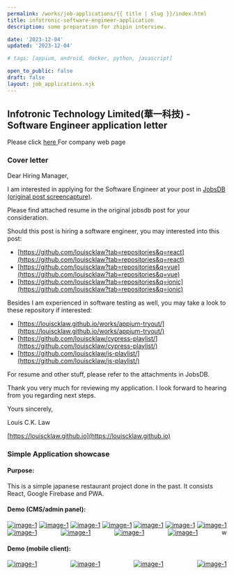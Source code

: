 ```yaml
---
permalink: /works/job-applications/{{ title | slug }}/index.html
title: infotronic-software-engineer-application
description: some preparation for zhipin interview.

date: '2023-12-04'
updated: '2023-12-04'

# tags: [appium, android, docker, python, javascript]

open_to_public: false
draft: false
layout: job_applications.njk
---
```


<!-- http://localhost:8080/works/job-applications/infotronic-software-engineer-application/index.html -->

## Infotronic Technology Limited(華一科技) - Software Engineer application letter

Please click <a href="https://www.infosmart.io" target="_blank" > here </a> For company web page

### Cover letter

<div class="letter-container">

Dear Hiring Manager,

<div class="spacer"></div>
I am interested in applying for the <span class="bold">Software Engineer</span> at your post in 
<a href="https://hk.jobsdb.com/hk/en/job/software-engineer-100003010752833" target="_blank">JobsDB</a>
<a href="./post.png" target="_blank">(original post screencapture)</a>.

Please find attached resume in the original jobsdb post for your consideration.

Should this post is hiring a software engineer, you may interested into this post:

- [https://github.com/louiscklaw?tab=repositories&q=react](https://github.com/louiscklaw?tab=repositories&q=react)
- [https://github.com/louiscklaw?tab=repositories&q=vue](https://github.com/louiscklaw?tab=repositories&q=vue)
- [https://github.com/louiscklaw?tab=repositories&q=ionic](https://github.com/louiscklaw?tab=repositories&q=ionic)

Besides I am experienced in software testing as well, you may take a look to these repository if interested:

- [https://louiscklaw.github.io/works/appium-tryout/](https://louiscklaw.github.io/works/appium-tryout/)
- [https://github.com/louiscklaw/cypress-playlist/](https://github.com/louiscklaw/cypress-playlist/)
- [https://github.com/louiscklaw/js-playlist/](https://github.com/louiscklaw/js-playlist/)

For resume and other stuff, please refer to the attachments in JobsDB.

Thank you very much for reviewing my application.
I look forward to hearing from you regarding next steps.

<div class="spacer"></div>

Yours sincerely,

Louis C.K. Law

[https://louiscklaw.github.io](https://louiscklaw.github.io)

</div>

### Simple Application showcase

#### Purpose:

This is a simple japanese restaurant project done in the past.
It consists React, Google Firebase and PWA.

#### Demo (CMS/admin panel):

<div style="display: flex; flex-direction: row;justify-content:space-between; flex-wrap: wrap;">

  <div class="image-tile">
    <a  href="/works/project-menymeny/images/manage/manage_002.png" data-lightbox="example-1">
      <img class="screencapture" style="max-width: 500px;"  src="/works/project-menymeny/images/manage/manage_002.png" alt="image-1" />
    </a>
  </div>

  <div class="image-tile">
    <a  href="/works/project-menymeny/images/manage/manage_001.png" data-lightbox="example-1">
      <img class="screencapture" style="max-width: 500px;"  src="/works/project-menymeny/images/manage/manage_001.png" alt="image-1" />
    </a>
  </div>

  <div class="image-tile">
    <a  href="/works/project-menymeny/images/manage/manage_003.png" data-lightbox="example-1">
      <img class="screencapture" style="max-width: 500px;"  src="/works/project-menymeny/images/manage/manage_003.png" alt="image-1" />
    </a>
  </div>

  <div class="image-tile">
    <a  href="/works/project-menymeny/images/manage/manage_004.png" data-lightbox="example-1">
      <img class="screencapture" style="max-width: 500px;"  src="/works/project-menymeny/images/manage/manage_004.png" alt="image-1" />
    </a>
  </div>

  <div class="image-tile">
    <a  href="/works/project-menymeny/images/manage/manage_005.png" data-lightbox="example-1">
      <img class="screencapture" style="max-width: 500px;"  src="/works/project-menymeny/images/manage/manage_005.png" alt="image-1" />
    </a>
  </div>

  <div class="image-tile">
    <a  href="/works/project-menymeny/images/manage/manage_006.png" data-lightbox="example-1">
      <img class="screencapture" style="max-width: 500px;"  src="/works/project-menymeny/images/manage/manage_006.png" alt="image-1" />
    </a>
  </div>

  <div class="image-tile">
    <a  href="/works/project-menymeny/images/manage/manage_007.png" data-lightbox="example-1">
      <img class="screencapture" style="max-width: 500px;"  src="/works/project-menymeny/images/manage/manage_007.png" alt="image-1" />
    </a>
  </div>

  <div class="image-tile">
    <a  href="/works/project-menymeny/images/manage/manage_008.png" data-lightbox="example-1">
      <img class="screencapture" style="max-width: 500px;"  src="/works/project-menymeny/images/manage/manage_008.png" alt="image-1" />
    </a>
  </div>

  <div class="image-tile">
    <a  href="/works/project-menymeny/images/manage/manage_009.png" data-lightbox="example-1">
      <img class="screencapture" style="max-width: 500px;"  src="/works/project-menymeny/images/manage/manage_009.png" alt="image-1" />
    </a>
  </div>

  <div class="image-tile">
    <a  href="/works/project-menymeny/images/manage/manage_010.png" data-lightbox="example-1">
      <img class="screencapture" style="max-width: 500px;"  src="/works/project-menymeny/images/manage/manage_010.png" alt="image-1" />
    </a>
  </div>

  <div class="image-tile">
    <a  href="/works/project-menymeny/images/manage/manage_011.png" data-lightbox="example-1">
      <img class="screencapture" style="max-width: 500px;"  src="/works/project-menymeny/images/manage/manage_011.png" alt="image-1" />
    </a>
  </div>

  <div class="image-tile">
    <div class="img-spacer"></div>w
  </div>

</div>

#### Demo (mobile client):

<div style="display: flex; flex-direction: row;justify-content:space-between; flex-wrap: wrap;">

  <div class="image-tile">
    <a  href="/works/project-menymeny/images/mobile/mobile_001.png" data-lightbox="example-1">
      <img class="screencapture" style="max-width: 500px;"  src="/works/project-menymeny/images/mobile/mobile_001.png" alt="image-1" />
    </a>
  </div>

  <div class="image-tile">
    <a  href="/works/project-menymeny/images/mobile/mobile_002.png" data-lightbox="example-1">
      <img class="screencapture" style="max-width: 500px;"  src="/works/project-menymeny/images/mobile/mobile_002.png" alt="image-1" />
    </a>
  </div>

  <div class="image-tile">
    <a  href="/works/project-menymeny/images/mobile/mobile_003.png" data-lightbox="example-1">
      <img class="screencapture" style="max-width: 500px;"  src="/works/project-menymeny/images/mobile/mobile_003.png" alt="image-1" />
    </a>
  </div>

  <div class="image-tile">
    <a  href="/works/project-menymeny/images/mobile/mobile_004.png" data-lightbox="example-1">
      <img class="screencapture" style="max-width: 500px;"  src="/works/project-menymeny/images/mobile/mobile_004.png" alt="image-1" />
    </a>
  </div>

</div>
